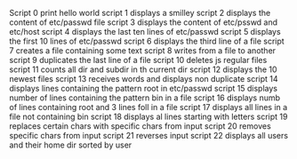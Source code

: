 Script 0 print hello world
script 1 displays a smilley
script 2 displays the content of etc/passwd file
script 3 displays the content of etc/psswd and etc/host
script 4 displays the last ten lines of etc/passwd
script 5 displays the first 10 lines of etc/passwd
script 6 displays the third line of a file
script 7 creates a file containing some text
script 8 writes from a file to another
script 9 duplicates the last line of a file
script 10 deletes js regular files
script 11 counts all dir and subdir in th current dir
script 12 displays the 10 newest files
script 13 receives words and displays non duplicate
script 14 displays lines containing the pattern root in etc/passwd
script 15 displays number of lines containing the pattern bin in a file
script 16 displays numb of lines containing root and 3 lines foll in a file
script 17 displays all lines in a file not containing bin
script 18 displays al lines starting with letters
script 19 replaces certain chars with specific chars from input
script 20 removes specific  chars from input
script 21 reverses input
script 22 displays all users and their home dir sorted by user